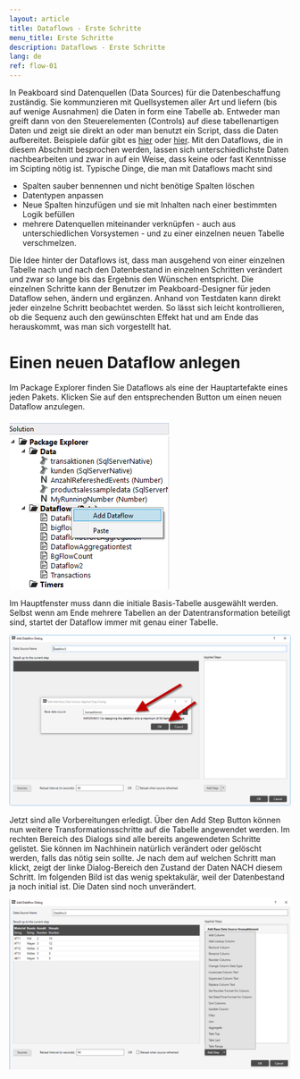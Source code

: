 ```yaml
---
layout: article
title: Dataflows - Erste Schritte
menu_title: Erste Schritte
description: Dataflows - Erste Schritte
lang: de
ref: flow-01
---
```

In Peakboard sind Datenquellen (Data Sources) für die Datenbeschaffung zuständig. Sie kommunzieren mit Quellsystemen aller Art und liefern (bis auf wenige Ausnahmen) die Daten in form eine Tabelle ab. Entweder man greift dann von den Steuerelementen (Controls) auf diese tabellenartigen Daten und zeigt sie direkt an oder man benutzt ein Script, dass die Daten aufbereitet. Beispiele dafür gibt es [hier](../scripting/03-de-tabellen-daten.html) oder [hier](https://help.peakboard.com/scripting/04-de-manipulieren.html). Mit den Dataflows, die in diesem Abschnitt besprochen werden, lassen sich unterschiedlichste Daten nachbearbeiten und zwar in auf ein Weise, dass keine oder fast Kenntnisse im Scipting nötig ist. Typische Dinge, die man mit Dataflows macht sind

* Spalten sauber bennennen und nicht benötige Spalten löschen
* Datentypen anpassen
* Neue Spalten hinzufügen und sie mit Inhalten nach einer bestimmten Logik befüllen
* mehrere Datenquellen miteinander verknüpfen - auch aus unterschiedlichen Vorsystemen - und zu einer einzelnen neuen Tabelle verschmelzen.

Die Idee hinter der Dataflows ist, dass man ausgehend von einer einzelnen Tabelle nach und nach den Datenbestand in einzelnen Schritten verändert und zwar so lange bis das Ergebnis den Wünschen entspricht. Die einzelnen Schritte kann der Benutzer im Peakboard-Designer für jeden Dataflow sehen, ändern und ergänzen. Anhand von Testdaten kann direkt jeder einzelne Schritt beobachtet werden. So lässt sich leicht kontrollieren, ob die Sequenz auch den gewünschten Effekt hat und am Ende das herauskommt, was man sich vorgestellt hat.

# Einen neuen Dataflow anlegen

Im Package Explorer finden Sie Dataflows als eine der Hauptartefakte eines jeden Pakets. Klicken Sie auf den entsprechenden Button um einen neuen Dataflow anzulegen.

![Einen neuen Flow anlegen](/assets/images/dataflows/dataflows-create.png)

Im Hauptfenster muss dann die initiale Basis-Tabelle ausgewählt werden. Selbst wenn am Ende mehrere Tabellen an der Datentransformation beteiligt sind, startet der Dataflow immer mit genau einer Tabelle.

![Haupttabelle auswählen](/assets/images/dataflows/dataflows-maindialog-01.png)

Jetzt sind alle Vorbereitungen erledigt. Über den Add Step Button können nun weitere Transformationsschritte auf die Tabelle angewendet werden. Im rechten Bereich des Dialogs sind alle bereits angewendeten Schritte gelistet. Sie können im Nachhinein natürlich verändert oder gelöscht werden, falls das nötig sein sollte. Je nach dem auf welchen Schritt man klickt, zeigt der linke Dialog-Bereich den Zustand der Daten NACH diesem Schritt. Im folgenden Bild ist das wenig spektakulär, weil der Datenbestand ja noch initial ist. Die Daten sind noch unverändert.

![Haupttabelle auswählen](/assets/images/dataflows/dataflows-maindialog-02.png)




